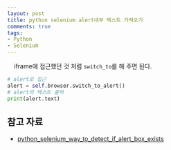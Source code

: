 ```yaml
---
layout: post
title: python selenium alert내부 텍스트 가져오기
comments: true
tags:
- Python
- Selenium
---
```

&nbsp;&nbsp;&nbsp; iframe에 접근했던 것 처럼 `switch_to`를 해 주면 된다.

``` python
# alert로 접근
alert = self.browser.switch_to_alert()
# alert의 텍스트 출력
print(alert.text)
```

## **참고 자료**
* [python_selenium_way_to_detect_if_alert_box_exists](https://www.reddit.com/r/selenium/comments/2uopot/python_selenium_way_to_detect_if_alert_box_exists/)
